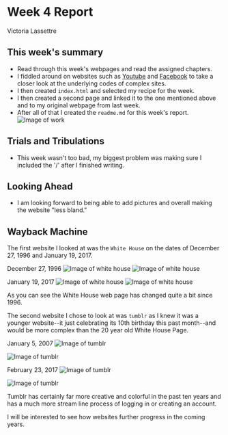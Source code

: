 # Week 4 Report
  Victoria Lassettre
## This week's summary
- Read through this week's webpages and read the assigned chapters.
- I fiddled around on websites such as [Youtube](www.youtube.com) and [Facebook](www.facebook.com) to take a closer look at the underlying codes of complex sites.
- I then created ``index.html`` and selected my recipe for the week.
- I then created a second page and linked it to the one mentioned above and to my original webpage from last week.
- After all of that I created the ``readme.md`` for this week's report.
![Image of work](meep.png)

## Trials and Tribulations
- This week wasn't too bad, my biggest problem was making sure I included the '/' after I finished writing.

## Looking Ahead
- I am looking forward to being able to add pictures and overall making the website "less bland."

## Wayback Machine

The first website I looked at was the ``White House`` on the dates of December 27, 1996 and January 19, 2017.

December 27, 1996
![Image of white house](WhiteHouse96.png)
![Image of white house](WhiteHousecode96.png)

January 19, 2017
![Image of white house](WhiteHouse17.png)
![Image of white house](WhiteHousecode17.png)

As you can see the White House web page has changed quite a bit since 1996.

The second website I chose to look at was ``tumblr`` as I knew it was a younger website--it just celebrating its 10th birthday this past month--and would be more complex than the 20 year old White House Page.

January 5, 2007
![Image of tumblr](Tumblr07.png)

![Image of tumblr](Tumblrcode07.png)

February 23, 2017
![Image of tumblr](Tumblr17.png)

![Image of tumblr](Tumblrcode17.png)

Tumblr has certainly far more creative and colorful in the past ten years and has a much more stream line process of logging in or creating an account.

I will be interested to see how websites further progress in the coming years.
